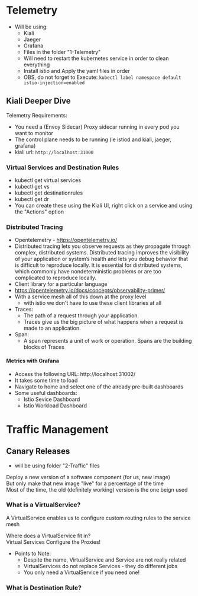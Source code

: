 # Telemetry

* Will be using:
  * Kiali
  * Jaeger
  * Grafana
  * Files in the folder "1-Telemetry"
  * Will need to restart the kubernetes service in order to clean everything
  * Install istio and Apply the yaml files in order
  * OBS, do not forget to Execute: `kubectl label namespace default istio-injection=enabled`

## Kiali Deeper Dive
Telemetry Requirements:  
* You need a (Envoy Sidecar) Proxy sidecar running in every pod you want to monitor
* The control plane needs to be running (ie istiod and kiali, jaeger, grafana)
* kiali url: `http://localhost:31000`

### Virtual Services and Destination Rules
* kubectl get virtual services
* kubectl get vs
* kubectl get destinationrules
* kubectl get dr
* You can create these using the Kiali UI, right click on a service and using the "Actions" option

### Distributed Tracing
* Opentelemetry - https://opentelemetry.io/
* Distributed tracing lets you observe requests as they propagate through complex, distributed systems. Distributed tracing improves the visibility of your application or system’s health and lets you debug behavior that is difficult to reproduce locally. It is essential for distributed systems, which commonly have nondeterministic problems or are too complicated to reproduce locally.
* Client library for a particular language
* https://opentelemetry.io/docs/concepts/observability-primer/
* With a service mesh all of this down at the proxy level
  * with istio we don't have to use these client libraries at all
* Traces:
  * The path of a request through your application.
  * Traces give us the big picture of what happens when a request is made to an application. 
* Span:
  * A span represents a unit of work or operation. Spans are the building blocks of Traces

#### Metrics with Grafana
* Access the following URL: http://localhost:31002/
* It takes some time to load
* Navigate to home and select one of the already pre-built dashboards
* Some useful dashboards:
  * Istio Sevice Dashboard
  * Istio Workload Dashboard

# Traffic Management

## Canary Releases
* will be using folder "2-Traffic" files

Deploy a new version of a software component (for us, new image)  
But only make that new image "live" for a percentage of the time  
Most of the time, the old (definitely working) version is the one beign used  

### What is a VirtualService?
A VirtualService enables us to configure custom routing rules to the service mesh  

Where does a VirtualService fit in?  
Virtual Services Configure the Proxies!  

* Points to Note:
  * Despite the name, VirtualService and Service are not really related
  * VirtualServices do not replace Services - they do different jobs
  * You only need a VirtualService if you need one!

### What is Destination Rule?